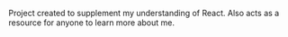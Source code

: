 Project created to supplement my understanding of React. Also acts as a resource for anyone to learn more about me.